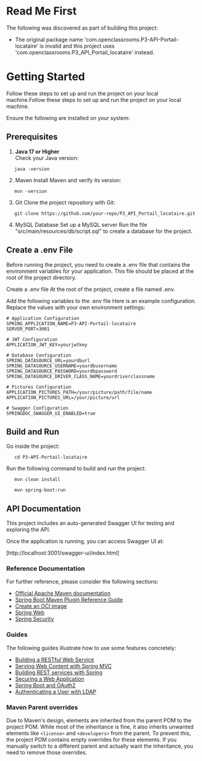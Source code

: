 # Read Me First
The following was discovered as part of building this project:

* The original package name 'com.openclassrooms.P3-API-Portail-locataire' is invalid and this project uses 'com.openclassrooms.P3_API_Portail_locataire' instead.

# Getting Started

Follow these steps to set up and run the project on your local machine.Follow these steps to set up and run the project on your local machine.

Ensure the following are installed on your system:

## Prerequisites

1. **Java 17 or Higher**  
   Check your Java version:
```
   java -version
```
2. Maven
   Install Maven and verify its version:
```
   mvn -version
```

3. Git
   Clone the project repository with Git:
```
   git clone https://github.com/your-repo/P3_API_Portail_locataire.git
```

4. MySQL Database
   Set up a MySQL server
   Run the file "src/main/resources/db/script.sql" to create a database for the project.

## Create a .env File
Before running the project, you need to create a .env file that contains the environment variables for your application. This file should be placed at the root of the project directory.

Create a .env file
At the root of the project, create a file named .env.

Add the following variables to the .env file
Here is an example configuration. Replace the values with your own environment settings:

```
# Application Configuration
SPRING_APPLICATION_NAME=P3-API-Portail-locataire
SERVER_PORT=3001

# JWT Configuration
APPLICATION_JWT_KEY=yourjwtkey

# Database Configuration
SPRING_DATASOURCE_URL=yourdburl
SPRING_DATASOURCE_USERNAME=yourdbusername
SPRING_DATASOURCE_PASSWORD=yourdbpassword
SPRING_DATASOURCE_DRIVER_CLASS_NAME=yourdriverclassname

# Pictures Configuration
APPLICATION_PICTURES_PATH=/your/picture/path/file/name
APPLICATION_PICTURES_URL=/your/picture/url

# Swagger Configuration
SPRINGDOC_SWAGGER_UI_ENABLED=true
```
## Build and Run

Go inside the project:
```
   cd P3-API-Portail-locataire
```
Run the following command to build and run the project:
```
   mvn clean install
```
```
   mvn spring-boot:run
```
## API Documentation

This project includes an auto-generated Swagger UI for testing and exploring the API.

Once the application is running, you can access Swagger UI at:

[http://localhost:3001/swagger-ui/index.html]

### Reference Documentation
For further reference, please consider the following sections:

* [Official Apache Maven documentation](https://maven.apache.org/guides/index.html)
* [Spring Boot Maven Plugin Reference Guide](https://docs.spring.io/spring-boot/3.3.4/maven-plugin)
* [Create an OCI image](https://docs.spring.io/spring-boot/3.3.4/maven-plugin/build-image.html)
* [Spring Web](https://docs.spring.io/spring-boot/docs/3.3.4/reference/htmlsingle/index.html#web)
* [Spring Security](https://docs.spring.io/spring-boot/docs/3.3.4/reference/htmlsingle/index.html#web.security)

### Guides
The following guides illustrate how to use some features concretely:

* [Building a RESTful Web Service](https://spring.io/guides/gs/rest-service/)
* [Serving Web Content with Spring MVC](https://spring.io/guides/gs/serving-web-content/)
* [Building REST services with Spring](https://spring.io/guides/tutorials/rest/)
* [Securing a Web Application](https://spring.io/guides/gs/securing-web/)
* [Spring Boot and OAuth2](https://spring.io/guides/tutorials/spring-boot-oauth2/)
* [Authenticating a User with LDAP](https://spring.io/guides/gs/authenticating-ldap/)

### Maven Parent overrides

Due to Maven's design, elements are inherited from the parent POM to the project POM.
While most of the inheritance is fine, it also inherits unwanted elements like `<license>` and `<developers>` from the parent.
To prevent this, the project POM contains empty overrides for these elements.
If you manually switch to a different parent and actually want the inheritance, you need to remove those overrides.

